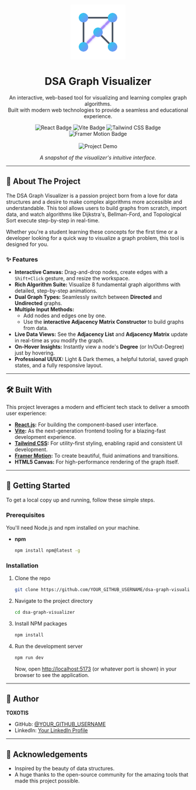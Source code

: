 <!-- Centered Header with Logo and Title -->
<div align="center">
  <img src="./public/Graph.svg" alt="Graph Visualizer Logo" width="150" />
  <h1 align="center">DSA Graph Visualizer</h1>
  <p align="center">
    An interactive, web-based tool for visualizing and learning complex graph algorithms.
    <br />
    Built with modern web technologies to provide a seamless and educational experience.
  </p>
</div>

<!-- Badges -->
<div align="center">
  <img src="https://img.shields.io/badge/React-20232A?style=for-the-badge&logo=react&logoColor=61DAFB" alt="React Badge"/>
  <img src="https://img.shields.io/badge/Vite-646CFF?style=for-the-badge&logo=vite&logoColor=white" alt="Vite Badge"/>
  <img src="https://img.shields.io/badge/Tailwind_CSS-38B2AC?style=for-the-badge&logo=tailwind-css&logoColor=white" alt="Tailwind CSS Badge"/>
  <img src="https://img.shields.io/badge/Framer_Motion-0055FF?style=for-the-badge&logo=framer&logoColor=white" alt="Framer Motion Badge"/>
</div>
<br />

<!-- Project Demo GIF or Image -->
<div align="center">
  <!-- TODO: Replace this with a high-quality GIF of your application in action! -->
  <img src="https://user-images.githubusercontent.com/YOUR_GITHUB_USERNAME/YOUR_REPO_NAME/your-demo-image.png" alt="Project Demo" width="800"/>
  <p><i>A snapshot of the visualizer's intuitive interface.</i></p>
</div>

---

## 🚀 About The Project

The DSA Graph Visualizer is a passion project born from a love for data structures and a desire to make complex algorithms more accessible and understandable. This tool allows users to build graphs from scratch, import data, and watch algorithms like Dijkstra's, Bellman-Ford, and Topological Sort execute step-by-step in real-time.

Whether you're a student learning these concepts for the first time or a developer looking for a quick way to visualize a graph problem, this tool is designed for you.

### ✨ Features

- **Interactive Canvas:** Drag-and-drop nodes, create edges with a `Shift+Click` gesture, and resize the workspace.
- **Rich Algorithm Suite:** Visualize 8 fundamental graph algorithms with detailed, step-by-step animations.
- **Dual Graph Types:** Seamlessly switch between **Directed** and **Undirected** graphs.
- **Multiple Input Methods:**
  - Add nodes and edges one by one.
  - Use the **interactive Adjacency Matrix Constructor** to build graphs from data.
- **Live Data Views:** See the **Adjacency List** and **Adjacency Matrix** update in real-time as you modify the graph.
- **On-Hover Insights:** Instantly view a node's **Degree** (or In/Out-Degree) just by hovering.
- **Professional UI/UX:** Light & Dark themes, a helpful tutorial, saved graph states, and a fully responsive layout.

---

## 🛠️ Built With

This project leverages a modern and efficient tech stack to deliver a smooth user experience:

*   **[React.js](https://reactjs.org/):** For building the component-based user interface.
*   **[Vite](https://vitejs.dev/):** As the next-generation frontend tooling for a blazing-fast development experience.
*   **[Tailwind CSS](https://tailwindcss.com/):** For utility-first styling, enabling rapid and consistent UI development.
*   **[Framer Motion](https://www.framer.com/motion/):** To create beautiful, fluid animations and transitions.
*   **HTML5 Canvas:** For high-performance rendering of the graph itself.

---

## 🏁 Getting Started

To get a local copy up and running, follow these simple steps.

### Prerequisites

You'll need Node.js and npm installed on your machine.
*   **npm**
    ```sh
    npm install npm@latest -g
    ```

### Installation

1.  Clone the repo
    ```sh
    git clone https://github.com/YOUR_GITHUB_USERNAME/dsa-graph-visualizer.git
    ```
2.  Navigate to the project directory
    ```sh
    cd dsa-graph-visualizer
    ```
3.  Install NPM packages
    ```sh
    npm install
    ```
4.  Run the development server
    ```sh
    npm run dev
    ```
    Now, open [http://localhost:5173](http://localhost:5173) (or whatever port is shown) in your browser to see the application.

---

## 👤 Author

**TOXOTIS**

*   GitHub: [@YOUR_GITHUB_USERNAME](https://github.com/YOUR_GITHUB_USERNAME)
*   LinkedIn: [Your LinkedIn Profile](https://linkedin.com/in/your-linkedin-username)

---

## 🙏 Acknowledgements

*   Inspired by the beauty of data structures.
*   A huge thanks to the open-source community for the amazing tools that made this project possible.
